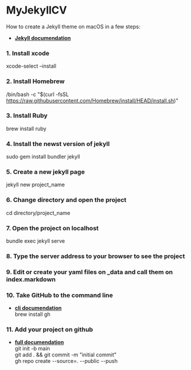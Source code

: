 # MyJekyllCV

How to create a Jekyll theme on macOS in a few steps:
- **[Jekyll documendation](https://jekyllrb.com/docs/installation/macos/)** </br>

### 1. Install xcode
xcode-select –install 

### 2. Install Homebrew
/bin/bash -c "$(curl -fsSL https://raw.githubusercontent.com/Homebrew/install/HEAD/install.sh)"

### 3. Install Ruby
brew install ruby

### 4. Install the newst version of jekyll
sudo gem install bundler jekyll

### 5. Create a new jekyll page
jekyll new project_name 

### 6. Change  directory and open the project
cd directory/project_name  

### 7. Open the project on localhost
bundle exec jekyll serve 

### 8. Type the server address to your browser to see the project 

### 9. Edit or create your yaml files on _data and call them on index.markdown

### 10. Take GitHub to the command line
- **[cli documendation](https://cli.github.com/)** </br>
brew install gh

### 11. Add your project on github
- **[full documendation](https://docs.github.com/en/get-started/importing-your-projects-to-github/importing-source-code-to-github/adding-an-existing-project-to-github-using-the-command-line)** </br>
git init -b main</br>
git add . && git commit -m "initial commit"</br>
gh repo create --source=. --public --push</br>


